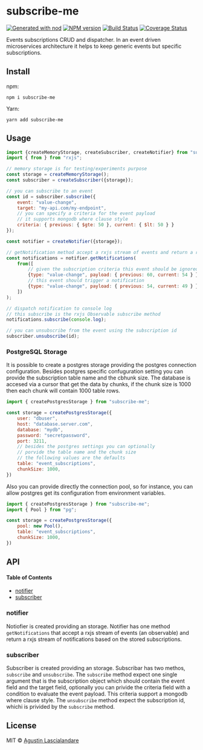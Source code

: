 # subscribe-me

[![Generated with nod](https://img.shields.io/badge/generator-nod-2196F3.svg?style=flat-square)](https://github.com/diegohaz/nod)
[![NPM version](https://img.shields.io/npm/v/subscribe-me.svg?style=flat-square)](https://npmjs.org/package/subscribe-me)
[![Build Status](https://img.shields.io/travis/yaplas/subscribe-me/master.svg?style=flat-square)](https://travis-ci.org/yaplas/subscribe-me) [![Coverage Status](https://img.shields.io/codecov/c/github/yaplas/subscribe-me/master.svg?style=flat-square)](https://codecov.io/gh/yaplas/subscribe-me/branch/master)

Events subscriptions CRUD and dispatcher. In an event driven microservices architecture it helps to keep generic events but specific subscriptions.

## Install

npm:

    npm i subscribe-me

Yarn:

    yarn add subscribe-me

## Usage

```js
import {createMemoryStorage, createSubscriber, createNotifier} from "subscribe-me";
import { from } from "rxjs";

// memory storage is for testing/experiments purpose
const storage = createMemoryStorage();
const subscriber = createSubscriber({storage});

// you can subscribe to an event
const id = subscriber.subscribe({
    event: "value-change",
    target: "my-api.com/my-endpoint",
    // you can specify a criteria for the event payload
    // it supports mongodb where clause style
    criteria: { previous: { $gte: 50 }, current: { $lt: 50 } }
});

const notifier = createNotifier({storage});

// getNotification method accept a rxjs stream of events and return a rxjs stream of notifications
const notifications = notifier.getNotifications(
    from([
        // given the subscription criteria this event should be ignored
        {type: "value-change", payload: { previous: 60, current: 54 } },
        // this event should trigger a notification
        {type: "value-change", payload: { previous: 54, current: 49 } },
    ])
);

// dispatch notification to console log
// this subscribe is the rxjs Observable subscribe method
notifications.subscribe(console.log);

// you can unsubscribe from the event using the subscription id
subscriber.unsubscribe(id);
```

### PostgreSQL Storage

It is possible to create a postgres storage providing the postgres connection configuration. Besides postgres specific confuguration setting you can provide the subscription table name and the cbhunk size. The database is accesed via a cursor that get the data by chunks, if the chunk size is 1000 then each chunk will contain 1000 table rows.

```js
import { createPostgresStorage } from "subscribe-me";

const storage = createPostgresStorage({
    user: "dbuser",
    host: "database.server.com",
    database: "mydb",
    password: "secretpassword",
    port: 3211,
    // besides the postgres settings you can optionally
    // porvide the table name and the chunk size
    // the following values are the defaults
    table: "event_subscriptions",
    chunkSize: 1000,
})
```

Also you can provide directly the connection pool, so for instance, you can allow postgres get its configuration from environment variables.

```js
import { createPostgresStorage } from "subscribe-me";
import { Pool } from "pg";

const storage = createPostgresStorage({
    pool: new Pool(),
    table: "event_subscriptions",
    chunkSize: 1000,
})
```

## API

<!-- Generated by documentation.js. Update this documentation by updating the source code. -->

#### Table of Contents

-   [notifier](#notifier)
-   [subscriber](#subscriber)

### notifier

Notiofier is created providing an storage. Notifier has one method `getNotifications` that accept a rxjs stream of events (an observable) and return a rxjs stream of notifications based on the stored subscriptions.

### subscriber

Subscriber is created providing an storage. Subscribar has two methos, `subscribe` and `unsubscribe`.
The `subscribe` method expect one single argument that is the subscription object which should contain the event field and the target field, optionally you can privide the criteria field with a condition to evaluate the event payload. This criteria support a mongodb where clause style. The `unsubscribe` method expect the subscription id, whichi is privided by the `subscribe` method.

## License

MIT © [Agustin Lascialandare](https://github.com/yaplas)
